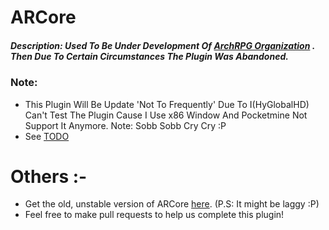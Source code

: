 # ARCore
##### Description: Used To Be Under Development Of [ArchRPG Organization](https://github.com/ArchRPG/) . Then Due To Certain Circumstances The Plugin Was Abandoned.

### Note:
- This Plugin Will Be Update 'Not To Frequently' Due To I(HyGlobalHD) Can't Test The Plugin Cause I Use x86 Window And Pocketmine Not Support It Anymore. Note: Sobb Sobb Cry Cry :P
- See [TODO](https://github.com/BackToAction/ARCore/TODO.md)


# Others :-
- Get the old, unstable version of ARCore [here](https://github.com/ArchRPG/ArchCoreSystem/tree/Old-Core). (P.S: It might be laggy :P)
- Feel free to make pull requests to help us complete this plugin!
